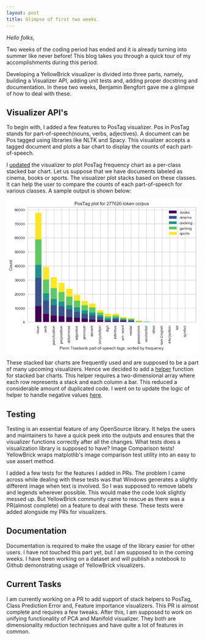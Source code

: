 ```yaml
---
layout: post
title: Glimpse of first two weeks.
---
```


*Hello folks*,

Two weeks of the coding period has ended and it is already turning into summer like never before! This blog takes you through a quick tour of my accomplishments during this period.

Developing a YellowBrick visualizer is divided into three parts, namely, building a Visualizer API, adding unit tests and, adding proper docstring and documentation. In these two weeks, Benjamin Bengfort gave me a glimpse of how to deal with these. 

## Visualizer API's
To begin with, I added a few features to PosTag visualizer. Pos in PosTag stands for part-of-speech(nouns, verbs, adjectives). A document can be Pos tagged using libraries like NLTK and Spacy. This visualizer accepts a tagged document and plots a bar chart to display the counts of each part-of-speech. 

I [updated](https://github.com/DistrictDataLabs/yellowbrick/pull/847) the visualizer to plot PosTag frequency chart as a per-class stacked bar chart. Let us suppose that we have documents labeled as cinema, books or sports. The visualizer plot stacks based on these classes. It can help the user to compare the counts of each part-of-speech for various classes. A sample output is shown below:

![](/img/first-two-weeks/pos.png)  

These stacked bar charts are frequently used and are supposed to be a part of many upcoming visualizers. Hence we decided to add a [helper](https://github.com/DistrictDataLabs/yellowbrick/pull/870) function for stacked bar charts. This helper requires a two-dimensional array where each row represents a stack and each column a bar. This reduced a considerable amount of duplicated code. I went on to update the logic of helper to handle negative values [here](https://github.com/DistrictDataLabs/yellowbrick/pull/872/commits/12d063ae5cd8caa66f0de9e84fb18f67cc6948e6).

## Testing
Testing is an essential feature of any OpenSource library. It helps the users and maintainers to have a quick peek into the outputs and ensures that the visualizer functions correctly after all the changes. What tests does a visualization library is supposed to have? Image Comparison tests! YellowBrick wraps matplotlib's image comparison test utility into an easy to use assert method. 

I added a few tests for the features I added in PRs. The problem I came across while dealing with these tests was that Windows generates a slightly different image when text is involved. So I was supposed to remove labels and legends wherever possible. This would make the code look slightly messed up. But YellowBrick community came to rescue as there was a PR(almost complete) on a feature to deal with these. These tests were added alongside my PRs for visualizers.

## Documentation
Documentation is required to make the usage of the library easier for other users. I have not touched this part yet, but I am supposed to in the coming weeks. I have been working on a dataset and will publish a notebook to Github demonstrating usage of YellowBrick visualizers.

## Current Tasks
I am currently working on a PR to add support of stack helpers to PosTag, Class Prediction Error and, Feature importance visualizers. This PR is almost complete and requires a few tweaks. After this, I am supposed to work on unifying functionality of PCA and Manifold visualizer. They both are dimensionality reduction techniques and have quite a lot of features in common.

